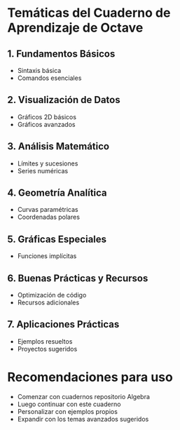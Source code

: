 # Temáticas del Cuaderno de Aprendizaje de Octave

## 1. Fundamentos Básicos
- Sintaxis básica  
- Comandos esenciales
  
## 2. Visualización de Datos
- Gráficos 2D básicos
- Gráficos avanzados

## 3. Análisis Matemático
- Límites y sucesiones
- Series numéricas

## 4. Geometría Analítica
- Curvas paramétricas
- Coordenadas polares

## 5. Gráficas Especiales
- Funciones implícitas

## 6. Buenas Prácticas y Recursos
- Optimización de código
- Recursos adicionales

## 7. Aplicaciones Prácticas
- Ejemplos resueltos
- Proyectos sugeridos

# Recomendaciones para uso

- Comenzar con cuadernos repositorio Algebra
- Luego continuar con este cuaderno
- Personalizar con ejemplos propios
- Expandir con los temas avanzados sugeridos
